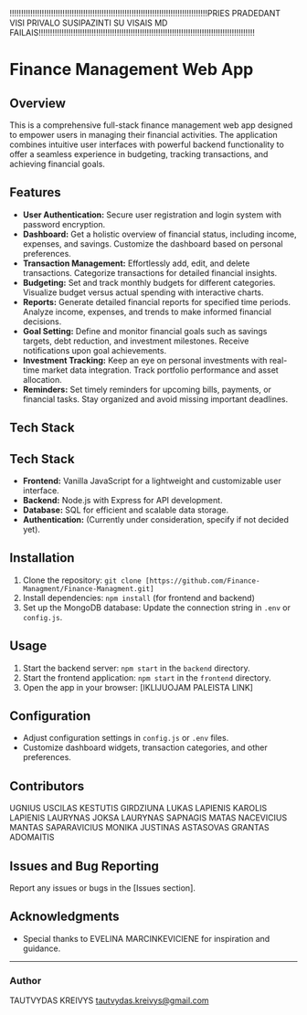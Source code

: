 <!-- @format -->
!!!!!!!!!!!!!!!!!!!!!!!!!!!!!!!!!!!!!!!!!!!!!!!!!!!!!!!!!!!!!!!!!!!!!!!!!!!!!!!!!!!!!!PRIES PRADEDANT VISI PRIVALO SUSIPAZINTI SU VISAIS MD FAILAIS!!!!!!!!!!!!!!!!!!!!!!!!!!!!!!!!!!!!!!!!!!!!!!!!!!!!!!!!!!!!!!!!!!!!!!!!!!!!!!!!!!!!!!!!!!!!!!
# Finance Management Web App

## Overview

This is a comprehensive full-stack finance management web app designed to empower users in managing their financial activities. The application combines intuitive user interfaces with powerful backend functionality to offer a seamless experience in budgeting, tracking transactions, and achieving financial goals.

## Features

- **User Authentication:** Secure user registration and login system with password encryption.
- **Dashboard:** Get a holistic overview of financial status, including income, expenses, and savings. Customize the dashboard based on personal preferences.
- **Transaction Management:** Effortlessly add, edit, and delete transactions. Categorize transactions for detailed financial insights.
- **Budgeting:** Set and track monthly budgets for different categories. Visualize budget versus actual spending with interactive charts.
- **Reports:** Generate detailed financial reports for specified time periods. Analyze income, expenses, and trends to make informed financial decisions.
- **Goal Setting:** Define and monitor financial goals such as savings targets, debt reduction, and investment milestones. Receive notifications upon goal achievements.
- **Investment Tracking:** Keep an eye on personal investments with real-time market data integration. Track portfolio performance and asset allocation.
- **Reminders:** Set timely reminders for upcoming bills, payments, or financial tasks. Stay organized and avoid missing important deadlines.

## Tech Stack

## Tech Stack

- **Frontend:** Vanilla JavaScript for a lightweight and customizable user interface.
- **Backend:** Node.js with Express for API development.
- **Database:** SQL for efficient and scalable data storage.
- **Authentication:** (Currently under consideration, specify if not decided yet).

## Installation

1. Clone the repository: `git clone [https://github.com/Finance-Managment/Finance-Managment.git]`
2. Install dependencies: `npm install` (for frontend and backend)
3. Set up the MongoDB database: Update the connection string in `.env` or `config.js`.

## Usage

1. Start the backend server: `npm start` in the `backend` directory.
2. Start the frontend application: `npm start` in the `frontend` directory.
3. Open the app in your browser: [IKLIJUOJAM PALEISTA LINK]

## Configuration

- Adjust configuration settings in `config.js` or `.env` files.
- Customize dashboard widgets, transaction categories, and other preferences.

## Contributors

UGNIUS USCILAS
KESTUTIS GIRDZIUNA
LUKAS LAPIENIS
KAROLIS LAPIENIS
LAURYNAS JOKSA
LAURYNAS SAPNAGIS
MATAS NACEVICIUS
MANTAS SAPARAVICIUS
MONIKA
JUSTINAS ASTASOVAS
GRANTAS ADOMAITIS

## Issues and Bug Reporting

Report any issues or bugs in the [Issues section].

## Acknowledgments

- Special thanks to EVELINA MARCINKEVICIENE for inspiration and guidance.

---

### Author

TAUTVYDAS KREIVYS
tautvydas.kreivys@gmail.com
